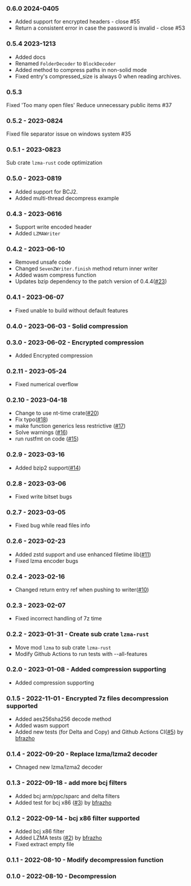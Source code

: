 ### 0.6.0 2024-0405
- Added support for encrypted headers - close #55
- Return a consistent error in case the password is invalid - close #53

### 0.5.4 2023-1213
- Added docs
- Renamed `FolderDecoder` to `BlockDecoder`
- Added method to compress paths in non-solid mode
- Fixed entry's compressed_size is always 0 when reading archives.

### 0.5.3
Fixed 'Too many open files'
Reduce unnecessary public items #37

### 0.5.2 - 2023-0824
Fixed file separator issue on windows system #35

### 0.5.1 - 2023-0823
Sub crate `lzma-rust` code optimization

### 0.5.0 - 2023-0819
- Added support for BCJ2.
- Added multi-thread decompress example

### 0.4.3 - 2023-0616
- Support write encoded header
- Added `LZMAWriter`
### 0.4.2 - 2023-06-10
- Removed unsafe code
- Changed `SevenZWriter.finish` method return inner writer
- Added wasm compress function
- Updates bzip dependency to the patch version of 0.4.4([#23](https://github.com/dyz1990/sevenz-rust/pull/23))

### 0.4.1 - 2023-06-07
- Fixed unable to build without default features

### 0.4.0 - 2023-06-03 - Solid compression

### 0.3.0 - 2023-06-02 - Encrypted compression
- Added Encrypted compression
### 0.2.11 - 2023-05-24
- Fixed numerical overflow
### 0.2.10 - 2023-04-18
- Change to use nt-time crate([#20](https://github.com/dyz1990/sevenz-rust/pull/20))
- Fix typo([#18](https://github.com/dyz1990/sevenz-rust/pull/18))
- make function generics less restrictive ([#17](https://github.com/dyz1990/sevenz-rust/pull/17))
- Solve warnings ([#16](https://github.com/dyz1990/sevenz-rust/pull/16))
- run rustfmt on code ([#15](https://github.com/dyz1990/sevenz-rust/pull/15))

### 0.2.9 - 2023-03-16
- Added bzip2 support([#14](https://github.com/dyz1990/sevenz-rust/pull/14))

### 0.2.8 - 2023-03-06
- Fixed write bitset bugs
### 0.2.7 - 2023-03-05
- Fixed bug while read files info

### 0.2.6 - 2023-02-23
- Added zstd support and use enhanced filetime lib([#11](https://github.com/dyz1990/sevenz-rust/pull/11))
- Fixed lzma encoder bugs
  
### 0.2.4 - 2023-02-16
- Changed return entry ref when pushing to writer([#10](https://github.com/dyz1990/sevenz-rust/pull/10))

### 0.2.3 - 2023-02-07
- Fixed incorrect handling of 7z time

### 0.2.2 - 2023-01-31 - Create sub crate `lzma-rust`
- Move mod `lzma` to sub crate `lzma-rust`
- Modify Github Actions to run tests with --all-features

### 0.2.0 - 2023-01-08 - Added compression supporting
- Added compression supporting

### 0.1.5 - 2022-11-01 - Encrypted 7z files decompression supported
- Added aes256sha256 decode method
- Added wasm support
- Added new tests (for Delta and Copy) and Github Actions CI([#5](https://github.com/dyz1990/sevenz-rust/pull/5)) by [bfrazho](https://github.com/bfrazho)

### 0.1.4 - 2022-09-20 - Replace lzma/lzma2 decoder
- Chnaged new lzma/lzma2 decoder


### 0.1.3 - 2022-09-18 - add more bcj filters

- Added bcj arm/ppc/sparc and delta filters
- Added test for bcj x86 ([#3](https://github.com/dyz1990/sevenz-rust/pull/3)) by [bfrazho](https://github.com/bfrazho)

### 0.1.2 - 2022-09-14 - bcj x86 filter supported
- Added bcj x86 filter 
- Added LZMA tests ([#2](https://github.com/dyz1990/sevenz-rust/pull/2)) by [bfrazho](https://github.com/bfrazho)
- Fixed extract empty file

### 0.1.1 - 2022-08-10 - Modify decompression function

### 0.1.0 - 2022-08-10 - Decompression